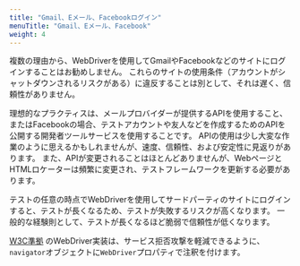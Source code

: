 ```yaml
---
title: "Gmail、Eメール、Facebookログイン"
menuTitle: "Gmail、Eメール、Facebook"
weight: 4
---
```



複数の理由から、WebDriverを使用してGmailやFacebookなどのサイトにログインすることはお勧めしません。
これらのサイトの使用条件（アカウントがシャットダウンされるリスクがある）に違反することは別として、それは遅く、信頼性がありません。

理想的なプラクティスは、メールプロバイダーが提供するAPIを使用すること、またはFacebookの場合、テストアカウントや友人などを作成するためのAPIを公開する開発者ツールサービスを使用することです。
APIの使用は少し大変な作業のように思えるかもしれませんが、速度、信頼性、および安定性に見返りがあります。
また、APIが変更されることはほとんどありませんが、WebページとHTMLロケーターは頻繁に変更され、テストフレームワークを更新する必要があります。

テストの任意の時点でWebDriverを使用してサードパーティのサイトにログインすると、テストが長くなるため、テストが失敗するリスクが高くなります。
一般的な経験則として、テストが長くなるほど脆弱で信頼性が低くなります。

[W3C準拠](//w3c.github.io/webdriver/webdriver-spec.html) のWebDriver実装は、サービス拒否攻撃を軽減できるように、`navigator`オブジェクトに`WebDriver`プロパティで注釈を付けます。
